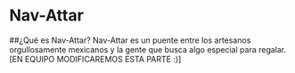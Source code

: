 # Nav-Attar 
##¿Qué es Nav-Attar?
Nav-Attar es un puente entre los artesanos orgullosamente mexicanos y la gente que busca algo especial para regalar.
[EN EQUIPO MODIFICAREMOS ESTA PARTE :)]
